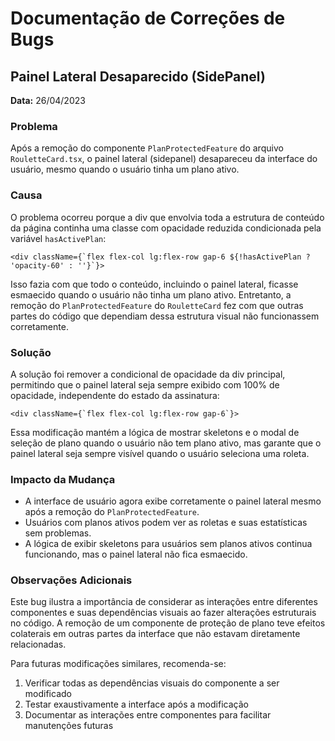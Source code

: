 # Documentação de Correções de Bugs

## Painel Lateral Desaparecido (SidePanel)

**Data:** 26/04/2023

### Problema
Após a remoção do componente `PlanProtectedFeature` do arquivo `RouletteCard.tsx`, o painel lateral (sidepanel) desapareceu da interface do usuário, mesmo quando o usuário tinha um plano ativo.

### Causa
O problema ocorreu porque a div que envolvia toda a estrutura de conteúdo da página continha uma classe com opacidade reduzida condicionada pela variável `hasActivePlan`:

```tsx
<div className={`flex flex-col lg:flex-row gap-6 ${!hasActivePlan ? 'opacity-60' : ''}`}>
```

Isso fazia com que todo o conteúdo, incluindo o painel lateral, ficasse esmaecido quando o usuário não tinha um plano ativo. Entretanto, a remoção do `PlanProtectedFeature` do `RouletteCard` fez com que outras partes do código que dependiam dessa estrutura visual não funcionassem corretamente.

### Solução
A solução foi remover a condicional de opacidade da div principal, permitindo que o painel lateral seja sempre exibido com 100% de opacidade, independente do estado da assinatura:

```tsx
<div className={`flex flex-col lg:flex-row gap-6`}>
```

Essa modificação mantém a lógica de mostrar skeletons e o modal de seleção de plano quando o usuário não tem plano ativo, mas garante que o painel lateral seja sempre visível quando o usuário seleciona uma roleta.

### Impacto da Mudança
- A interface de usuário agora exibe corretamente o painel lateral mesmo após a remoção do `PlanProtectedFeature`.
- Usuários com planos ativos podem ver as roletas e suas estatísticas sem problemas.
- A lógica de exibir skeletons para usuários sem planos ativos continua funcionando, mas o painel lateral não fica esmaecido.

### Observações Adicionais
Este bug ilustra a importância de considerar as interações entre diferentes componentes e suas dependências visuais ao fazer alterações estruturais no código. A remoção de um componente de proteção de plano teve efeitos colaterais em outras partes da interface que não estavam diretamente relacionadas.

Para futuras modificações similares, recomenda-se:
1. Verificar todas as dependências visuais do componente a ser modificado
2. Testar exaustivamente a interface após a modificação
3. Documentar as interações entre componentes para facilitar manutenções futuras 